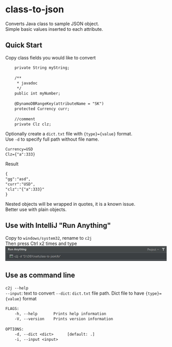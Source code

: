 # class-to-json
Converts Java class to sample JSON object.   
Simple basic values inserted to each attribute.

## Quick Start
Copy class fields you would like to convert
```
    private String myString;

    /**
     * javadoc
     */
    public int myNumber;

    @DynamoDBRangeKey(attributeName = "SK")
    protected Currency curr;

    //comment
    private Clz clz;
```

Optionally create a `dict.txt` file with `{type}={value}` format.   
Use `-d` to specify full path without file name.
```
Currency=USD
Clz={"a":333}
```

Result
```
{
"gg":"asd",
"curr":"USD",
"clz":"{"a":333}"
}
```

Nested objects will be wrapped in quotes, it is a known issue.    
Better use with plain objects.

## Use with IntelliJ "Run Anything"
Copy to `windows/system32`, rename to `c2j`   
Then press Ctrl x2 times and type
![alt text](./img/class-to-json.JPG)

## Use as command line
`c2j --help`   
`--input`: text to convert
`--dict`: `dict.txt` file path. Dict file to have `{type}={value}` format


```
FLAGS:
    -h, --help       Prints help information
    -V, --version    Prints version information

OPTIONS:
    -d, --dict <dict>      [default: .]
    -i, --input <input>
```

